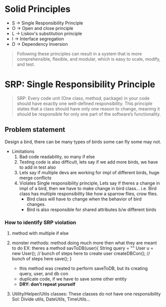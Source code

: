 # Solid Principles
- S -> Single Responsibility Principle
- O -> Open and close principle
- L -> Liskov's substitution principle
- I -> Interface segregation
- D -> Dependency Inversion

> Following these principles can result in a system that is more comprehensible, flexible, and modular, which is easy to scale, modify, and test.


# SRP: Single Responsibility Principle
> SRP: Every code unit (One class, method, package) in your code should have exactly one well-defined responsibility.
> This principle states that a class should have only one reason to change, meaning it should be responsible for only one part of the software’s functionality.


## Problem statement
Design a bird, there can be many types of birds some can fly some may not.



- Limitations
    1. Bad code readability, so many if else
    2. Testing code is also difficult, lets say if we add more birds, we have to add in test also
    3. Lets say if multiple devs are working for impl of different birds, huge merge conflicts
    4. Violates Single responsibility principle, Lets say if theres a change in impl of a bird,
       then we have to make change in bird class... i.e. Bird class has multiple responsibility like how a sparrow flies, crow flies.
       - Bird class will have to change when the behavior of bird changes.
       - Bird is also responsible for shared attributes b/w different birds

### How to identify SRP violation
1. method with multiple if else
2. monster methods: method doing much more then what they are meant to do
    EX: theres a method
    savToDB(user){
        String query = ""
        User u = new User(); // bunch of steps here to create user
        createDBCon(); // bunch of steps here
        save();
    }

    - this method was created to perform saveToDB, but its creating query, user, and db con
    - duplicate code, if we have to save some other entity
    - **DRY: don't repeat yourself**

3. Utility/Helper/Utils classes: These classes do not have one responsibility
    Sol: Divide utils, DateUtils, TimeUtils...